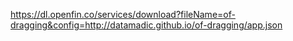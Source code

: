 https://dl.openfin.co/services/download?fileName=of-dragging&config=http://datamadic.github.io/of-dragging/app.json